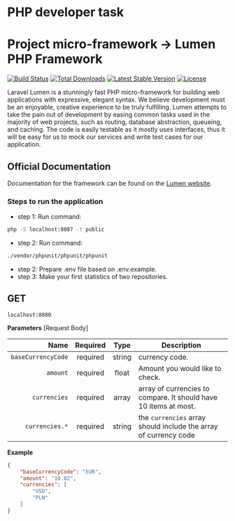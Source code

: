 # PHP developer task

# Project micro-framework -> Lumen PHP Framework

[![Build Status](https://travis-ci.org/laravel/lumen-framework.svg)](https://travis-ci.org/laravel/lumen-framework)
[![Total Downloads](https://img.shields.io/packagist/dt/laravel/lumen-framework)](https://packagist.org/packages/laravel/lumen-framework)
[![Latest Stable Version](https://img.shields.io/packagist/v/laravel/lumen-framework)](https://packagist.org/packages/laravel/lumen-framework)
[![License](https://img.shields.io/packagist/l/laravel/lumen)](https://packagist.org/packages/laravel/lumen-framework)

Laravel Lumen is a stunningly fast PHP micro-framework for building web applications with expressive, elegant syntax. We believe development must be an enjoyable, creative experience to be truly fulfilling. Lumen attempts to take the pain out of development by easing common tasks used in the majority of web projects, such as routing, database abstraction, queueing, and caching.
The code is easily testable as it mostly uses interfaces, thus it will be easy for us to mock our services and write test cases for our application.

## Official Documentation

Documentation for the framework can be found on the [Lumen website](https://lumen.laravel.com/docs).

### Steps to run the application

* step 1: Run command:

```bash
php -S localhost:8087 -t public
```

* step 2: Run command:

```bash
./vendor/phpunit/phpunit/phpunit
```

* step 2: Prepare .env file based on .env.example.
* step 3: Make your first statistics of two repositories.

## GET

``localhost:8080``

**Parameters** [Request Body]


|               Name | Required |  Type  | Description                                                      |
|-------------------:|:--------:|:------:|------------------------------------------------------------------|
| `baseCurrencyCode` | required | string | currency code.                                                   |
|           `amount` | required | float  | Amount you would like to check.                                  |
|       `currencies` | required | array  | array of currencies to compare. It should have 10 items at most. |
|     `currencies.*` | required | string | the `currencies` array should include the array of currency code |

**Example**

```json 
{
    "baseCurrencyCode": "EUR",
    "amount": "10.02",
    "currencies": [
        "USD",
        "PLN"
    ]
}
```
